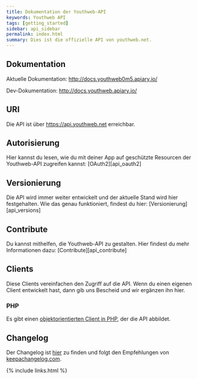 ```yaml
---
title: Dokumentation der Youthweb-API
keywords: Youthweb API
tags: [getting_started]
sidebar: api_sidebar
permalink: index.html
summary: Dies ist die offizielle API von youthweb.net.
---
```


## Dokumentation

Aktuelle Dokumentation: http://docs.youthweb0m5.apiary.io/

Dev-Dokumentation: http://docs.youthweb.apiary.io/

## URI

Die API ist über https://api.youthweb.net erreichbar.

## Autorisierung

Hier kannst du lesen, wie du mit deiner App auf geschützte Resourcen der Youthweb-API zugreifen kannst: [OAuth2][api_oauth2]

## Versionierung

Die API wird immer weiter entwickelt und der aktuelle Stand wird hier festgehalten. Wie das genau funktioniert, findest du hier: [Versionierung][api_versions]

## Contribute

Du kannst mithelfen, die Youthweb-API zu gestalten. Hier findest du mehr Informationen dazu: [Contribute][api_contribute]

## Clients

Diese Clients vereinfachen den Zugriff auf die API. Wenn du einen eigenen Client entwickelt hast, dann gib uns Bescheid und wir ergänzen ihn hier.

### PHP

Es gibt einen [objektorientierten Client in PHP](https://github.com/youthweb/php-youthweb-api), der die API abbildet.

## Changelog

Der Changelog ist [hier](CHANGELOG.md) zu finden und folgt den Empfehlungen von [keepachangelog.com](http://keepachangelog.com/).

{% include links.html %}
